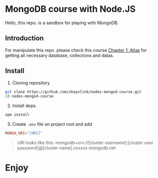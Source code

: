 # MongoDB course with Node.JS
Hello, this repo. is a sandbox for playing with MongoDB.

## Introduction
For manipulate this repo. please check this course [Chapter 1: Atlas](https://www.mongodb.com/docs/guides/atlas/account/) for getting all necessary database, collections and datas.

## Install
1. Cloning repository
```sh
git clone https://github.com/shaynlink/nodes-mongod-course.git
cd nodes-mongod-course
```

2. Install deps.
```sh
npm install
```

3. Create `.env` file on project root and add
```conf
MONGO_URI="[URI]"
```
> URI looks like this: mongodb+srv://[cluster username]:[cluster user password]@[cluster name].xxxxxx.mongodb.net

# Enjoy